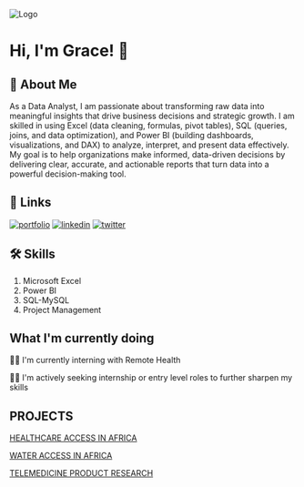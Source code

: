 
![Logo](https://github-readme-stats.vercel.app/api?username=Grace-Udoh&&show_icons=true&title_color=ffffff&icon_color=bb2acf&text_color=daf7dc&bg_color=151515)


# Hi, I'm Grace! 👋


## 🚀 About Me

As a Data Analyst, I am passionate about transforming raw data into meaningful insights that drive business decisions and strategic growth. I am skilled in using Excel (data cleaning, formulas, pivot tables), SQL (queries, joins, and data optimization), and Power BI (building dashboards, visualizations, and DAX) to analyze, interpret, and present data effectively.
My goal is to help organizations make informed, data-driven decisions by delivering clear, accurate, and actionable reports that turn data into a powerful decision-making tool.

## 🔗 Links

[![portfolio](https://img.shields.io/badge/my_portfolio-000?style=for-the-badge&logo=ko-fi&logoColor=white)](https://github.com/GRACE-UDOH)
[![linkedin](https://img.shields.io/badge/linkedin-0A66C2?style=for-the-badge&logo=linkedin&logoColor=white)](https://www.linkedin.com/in/grace-o-udoh)
[![twitter](https://img.shields.io/badge/twitter-1DA1F2?style=for-the-badge&logo=twitter&logoColor=white)](https://x.com/priceless_ozzie)


## 🛠 Skills
1. Microsoft Excel
2. Power BI
3. SQL-MySQL
4. Project Management


## What I'm currently doing
👩‍💻 I'm currently interning with Remote Health

👯‍♀️ I'm actively seeking internship or entry level roles to further sharpen my skills


## PROJECTS
[HEALTHCARE ACCESS IN AFRICA](https://github.com/GRACE-UDOH/HEALTH-CARE-ACCESS-IN-AFRICA/blob/main/README.md)

[WATER ACCESS IN AFRICA](https://github.com/GRACE-UDOH/WATER-ACCESS-IN-AFRICA/blob/main/README%20(3).md)

[TELEMEDICINE PRODUCT RESEARCH](https://github.com/GRACE-UDOH/TELEMEDICINE-PRODUCT-RESEARC/blob/main/README%20(4).md)

